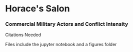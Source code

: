 # Horace's Salon

### Commercial Military Actors and Conflict Intensity
Citations Needed

Files include the jupyter notebook and a figures folder

